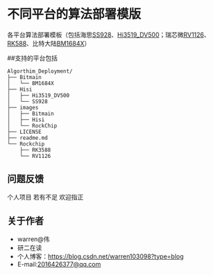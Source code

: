 # 不同平台的算法部署模版
各平台算法部署模板（包括海思[SS928](https://gitee.com/warren-wei/Algorithm-deployment-template-of-each-platform/tree/master/Hisi/SS928)、[Hi3519_DV500](https://gitee.com/warren-wei/Algorithm-deployment-template-of-each-platform/tree/master/Hisi/Hi3519_DV500)；瑞芯微[RV1126](https://gitee.com/warren-wei/Algorithm-deployment-template-of-each-platform/tree/master/Rockchip/RV1126)、[RK588](https://gitee.com/warren-wei/Algorithm-deployment-template-of-each-platform/tree/master/Rockchip/RK3588)、比特大陆[BM1684X](https://gitee.com/warren-wei/Algorithm-deployment-template-of-each-platform/tree/master/Bitmain/BM1684X)）

##支持的平台包括
```
Algorthim_Deployment/
├── Bitmain
│   └── BM1684X
├── Hisi
│   ├── Hi3519_DV500
│   └── SS928
├── images
│   ├── Bitmain
│   ├── Hisi
│   └── RockChip
├── LICENSE
├── readme.md
└── Rockchip
    ├── RK3588
    └── RV1126
```

## 问题反馈
个人项目 若有不足 欢迎指正
 
## 关于作者
* warren@伟
* 研二在读
* 个人博客：https://blog.csdn.net/warren103098?type=blog
* E-mail:2016426377@qq.com
